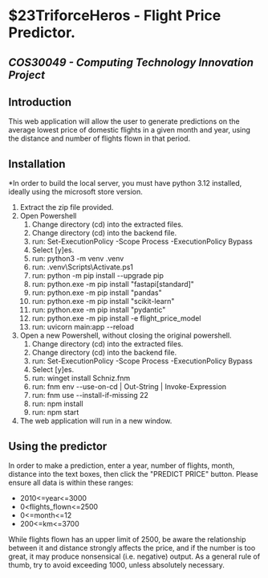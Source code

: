 # $23TriforceHeros - Flight Price Predictor.
## _COS30049 - Computing Technology Innovation Project_

## Introduction
This web application will allow the user to generate predictions on the average lowest price of domestic flights in a given month and year, using the distance and number of flights flown in that period.
## Installation
*In order to build the local server, you must have python 3.12 installed, ideally using the microsoft store version.
1. Extract the zip file provided.
2. Open Powershell
    1. Change directory (cd) into the extracted files.
    2. Change directory (cd) into the backend file.
    3. run: Set-ExecutionPolicy -Scope Process -ExecutionPolicy Bypass
    4. Select [y]es.
    5. run: python3 -m venv .venv
    6. run: .venv\Scripts\Activate.ps1
    7. run: python -m pip install --upgrade pip
    8. run: python.exe -m pip install "fastapi[standard]"
    9. run: python.exe -m pip install "pandas"
    10. run: python.exe -m pip install "scikit-learn"
    11. run: python.exe -m pip install "pydantic"
    12. run: python.exe -m pip install -e flight_price_model
    13. run: uvicorn main:app --reload
3. Open a new Powershell, without closing the original powershell.
    1. Change directory  (cd) into the extracted files.
    2. Change directory (cd) into the backend file.
    3. run: Set-ExecutionPolicy -Scope Process -ExecutionPolicy Bypass
    4. Select [y]es.
    5. run: winget install Schniz.fnm
    6. run: fnm env --use-on-cd | Out-String | Invoke-Expression
    7. run: fnm use --install-if-missing 22
    8. run: npm install
    9. run: npm start
4. The web application will run in a new window.

## Using the predictor
In order to make a prediction, enter a year, number of flights, month, distance into the text boxes, then click the "PREDICT PRICE" button. Please ensure all data is within these ranges:

- 2010<=year<=3000 
- 0<flights_flown<=2500
- 0<=month<=12
- 200<=km<=3700

While flights flown has an upper limit of 2500, be aware the relationship between it and distance strongly affects the price, and if the number is too great, it may produce nonsensical (i.e. negative) output. As a general rule of thumb, try to avoid exceeding 1000, unless absolutely necessary.

